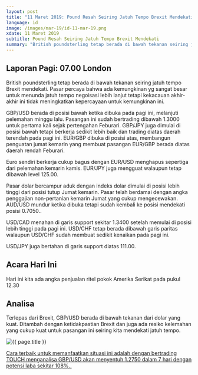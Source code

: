 ```yaml
---
layout: post
title: "11 Maret 2019: Pound Resah Seiring Jatuh Tempo Brexit Mendekati"
language: id
image: /images/mar-19/id-11-mar-19.png
xdate: 11 Maret 2019
subtitle: Pound Resah Seiring Jatuh Tempo Brexit Mendekati
summary: "British poundsterling tetap berada di bawah tekanan seiring jatuh tempo Brexit mendekati. Pasar percaya bahwa ada kemungkinan yg sangat besar untuk menunda jatuh tempo negoisasi lebih lanjut tetapi kekacauan akhir-akhir ini tidak meningkatkan kepercayaan untuk kemungkinan ini"
---
```

## Laporan Pagi: 07.00 London

British poundsterling tetap berada di bawah tekanan seiring jatuh tempo Brexit mendekati. Pasar percaya bahwa ada kemungkinan yg sangat besar untuk menunda jatuh tempo negoisasi lebih lanjut tetapi kekacauan akhir-akhir ini tidak meningkatkan kepercayaan untuk kemungkinan ini.

GBP/USD berada di posisi bawah ketika dibuka pada pagi ini, melanjuti pelemahan minggu lalu. Pasangan ini sudah bertrading dibawah 1.3000 untuk pertama kali sejak pertengahan Feburari. GBP/JPY juga dimulai di posisi bawah tetapi berkerja sedikit lebih baik dan trading diatas daerah terendah pada pagi ini. EUR/GBP dibuka di posisi atas, membangun penguatan jumat kemarin yang membuat pasangan EUR/GBP berada diatas daerah rendah Feburari.

Euro sendiri berkerja cukup bagus dengan EUR/USD menghapus sepertiga dari pelemahan kemarin kamis. EUR/JPY juga mengguat walaupun tetap dibawah level 125.00.

Pasar dolar bercampur aduk dengan indeks dolar dimulai di posisi lebih tinggi dari posisi tutup Jumat kemarin. Pasar telah berdamai dengan angka penggajian non-pertanian kemarin Jumat yang cukup mengecewakan. AUD/USD mundur ketika dibuka tetapi sudah kembali ke posisi mendekati posisi 0.7050..

USD/CAD menahan di garis support sekitar 1.3400 setelah memulai di posisi lebih tinggi pada pagi ini. USD/CHF tetap berada dibawah garis paritas walaupun USD/CHF sudah membuat sedikit kenaikan pada pagi ini.

USD/JPY juga bertahan di garis support diatas 111.00.

## Acara Hari Ini

Hari ini kita ada angka penjualan ritel pokok Amerika Serikat pada pukul 12.30

## Analisa

Terlepas dari Brexit, GBP/USD berada di bawah tekanan dari dolar yang kuat. Ditambah dengan ketidakpastian Brexit dan juga ada resiko kelemahan yang cukup kuat untuk pasangan ini seiring kita mendekati jatuh tempo.

<img src="{{ site.url }}/images/mar-19/id-11-mar-19.png" alt="{{ page.title }}" title="{{ page.title }}">

<a href="%LINK%%?currency=USD&market=forex&underlying=frxGBPUSD&formname=touchnotouch&duration_amount=7&duration_units=d&amount=10&amount_type=stake&expiry_type=duration&barrier=1.2750" target="_blank" rel="noopener noreferrer nofollow">Cara terbaik untuk memanfaatkan situasi ini adalah dengan bertrading TOUCH menganalisa GBP/USD akan menyentuh 1.2750 dalam 7 hari dengan potensi laba sekitar 108%..</a>
